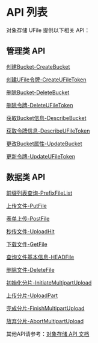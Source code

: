 

# API 列表

对象存储 UFile 提供以下相关 API：

## 管理类 API

[创建Bucket-CreateBucket](https://docs.ucloud.cn/api/ufile-api/create_bucket)

[创建UFile令牌-CreateUFileToken](https://docs.ucloud.cn/api/ufile-api/create_ufile_token)

[删除Bucket-DeleteBucket](https://docs.ucloud.cn/api/ufile-api/delete_bucket)

[删除令牌-DeleteUFileToken](https://docs.ucloud.cn/api/ufile-api/delete_ufile_token)

[获取Bucket信息-DescribeBucket](https://docs.ucloud.cn/api/ufile-api/describe_bucket)

[获取令牌信息-DescribeUFileToken](https://docs.ucloud.cn/api/ufile-api/describe_ufile_token)

[更改Bucket属性-UpdateBucket](https://docs.ucloud.cn/api/ufile-api/update_bucket)

[更新令牌-UpdateUFileToken](https://docs.ucloud.cn/api/ufile-api/update_ufile_token)

## 数据类 API

[前缀列表查询-PrefixFileList](https://docs.ucloud.cn/api/ufile-api/prefix_file_list)

[上传文件-PutFile](https://docs.ucloud.cn/api/ufile-api/put_file)

[表单上传-PostFile](https://docs.ucloud.cn/api/ufile-api/post_file)

[秒传文件-UploadHit](https://docs.ucloud.cn/api/ufile-api/upload_hit)

[下载文件-GetFile](https://docs.ucloud.cn/api/ufile-api/get_file)

[查询文件基本信息-HEADFile](https://docs.ucloud.cn/api/ufile-api/head_file)

[删除文件-DeleteFile](https://docs.ucloud.cn/api/ufile-api/delete_file)

[初始化分片-InitiateMultipartUpload](https://docs.ucloud.cn/api/ufile-api/initiate_multipart_upload)

[上传分片-UploadPart](https://docs.ucloud.cn/api/ufile-api/upload_part)

[完成分片-FinishMultipartUpload](https://docs.ucloud.cn/api/ufile-api/finish_multipart_upload)

[放弃分片-AbortMultipartUpload](https://docs.ucloud.cn/api/ufile-api/abort_multipart_upload)

其他API请参考：[对象存储 API 文档](https://docs.ucloud.cn/api/ufile-api/README)
